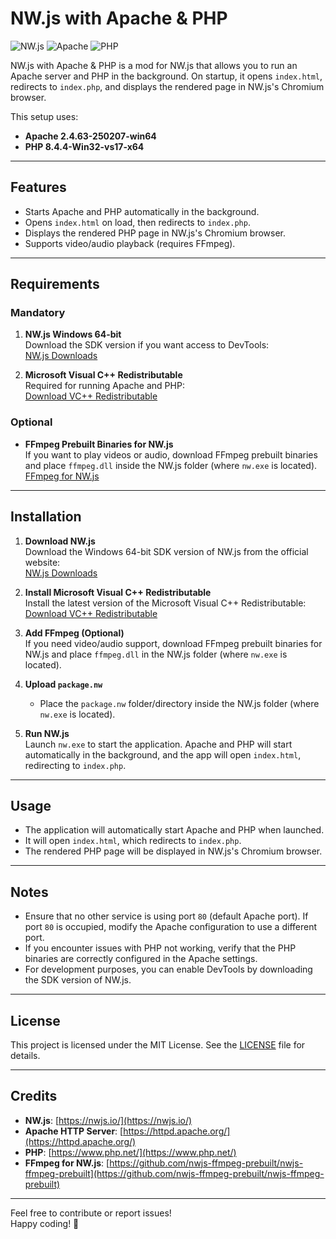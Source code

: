 # NW.js with Apache & PHP

![NW.js](https://img.shields.io/badge/NW.js-v0.75.0-blue) ![Apache](https://img.shields.io/badge/Apache-2.4.63-green) ![PHP](https://img.shields.io/badge/PHP-8.4.4-blueviolet)

NW.js with Apache & PHP is a mod for NW.js that allows you to run an Apache server and PHP in the background. On startup, it opens `index.html`, redirects to `index.php`, and displays the rendered page in NW.js's Chromium browser.

This setup uses:
- **Apache 2.4.63-250207-win64**
- **PHP 8.4.4-Win32-vs17-x64**

---

## Features
- Starts Apache and PHP automatically in the background.
- Opens `index.html` on load, then redirects to `index.php`.
- Displays the rendered PHP page in NW.js's Chromium browser.
- Supports video/audio playback (requires FFmpeg).

---

## Requirements

### Mandatory
1. **NW.js Windows 64-bit**  
   Download the SDK version if you want access to DevTools:  
   [NW.js Downloads](https://nwjs.io/downloads/)

2. **Microsoft Visual C++ Redistributable**  
   Required for running Apache and PHP:  
   [Download VC++ Redistributable](https://aka.ms/vs/17/release/vc_redist.x64.exe)

### Optional
- **FFmpeg Prebuilt Binaries for NW.js**  
   If you want to play videos or audio, download FFmpeg prebuilt binaries and place `ffmpeg.dll` inside the NW.js folder (where `nw.exe` is located).  
   [FFmpeg for NW.js](https://github.com/nwjs-ffmpeg-prebuilt/nwjs-ffmpeg-prebuilt)

---

## Installation

1. **Download NW.js**  
   Download the Windows 64-bit SDK version of NW.js from the official website:  
   [NW.js Downloads](https://nwjs.io/downloads/)

2. **Install Microsoft Visual C++ Redistributable**  
   Install the latest version of the Microsoft Visual C++ Redistributable:  
   [Download VC++ Redistributable](https://aka.ms/vs/17/release/vc_redist.x64.exe)

3. **Add FFmpeg (Optional)**  
   If you need video/audio support, download FFmpeg prebuilt binaries for NW.js and place `ffmpeg.dll` in the NW.js folder (where `nw.exe` is located).

4. **Upload `package.nw`**   
   - Place the `package.nw` folder/directory inside the NW.js folder (where `nw.exe` is located).

5. **Run NW.js**  
   Launch `nw.exe` to start the application. Apache and PHP will start automatically in the background, and the app will open `index.html`, redirecting to `index.php`.

---

## Usage

- The application will automatically start Apache and PHP when launched.
- It will open `index.html`, which redirects to `index.php`.
- The rendered PHP page will be displayed in NW.js's Chromium browser.

---

## Notes

- Ensure that no other service is using port `80` (default Apache port). If port `80` is occupied, modify the Apache configuration to use a different port.
- If you encounter issues with PHP not working, verify that the PHP binaries are correctly configured in the Apache settings.
- For development purposes, you can enable DevTools by downloading the SDK version of NW.js.

---

## License

This project is licensed under the MIT License. See the [LICENSE](LICENSE) file for details.

---

## Credits

- **NW.js**: [https://nwjs.io/](https://nwjs.io/)
- **Apache HTTP Server**: [https://httpd.apache.org/](https://httpd.apache.org/)
- **PHP**: [https://www.php.net/](https://www.php.net/)
- **FFmpeg for NW.js**: [https://github.com/nwjs-ffmpeg-prebuilt/nwjs-ffmpeg-prebuilt](https://github.com/nwjs-ffmpeg-prebuilt/nwjs-ffmpeg-prebuilt)

---

Feel free to contribute or report issues!  
Happy coding! 🚀
